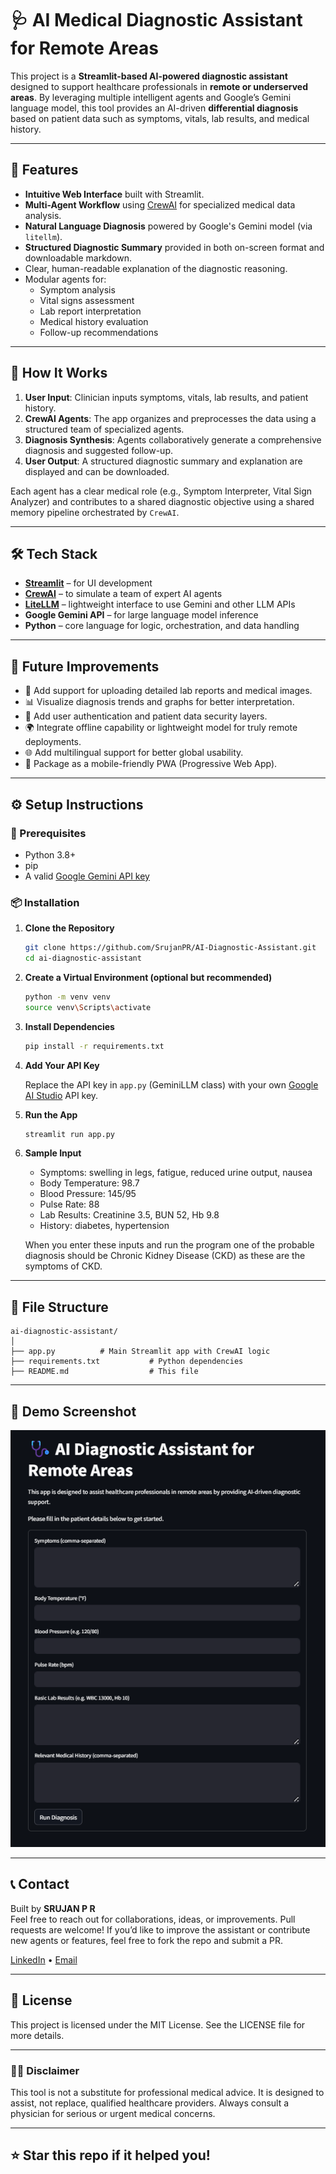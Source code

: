 # 🩺 AI Medical Diagnostic Assistant for Remote Areas

This project is a **Streamlit-based AI-powered diagnostic assistant** designed to support healthcare professionals in **remote or underserved areas**. By leveraging multiple intelligent agents and Google’s Gemini language model, this tool provides an AI-driven **differential diagnosis** based on patient data such as symptoms, vitals, lab results, and medical history.

---

## 🚀 Features

- **Intuitive Web Interface** built with Streamlit.
- **Multi-Agent Workflow** using [CrewAI](https://docs.crewai.com) for specialized medical data analysis.
- **Natural Language Diagnosis** powered by Google's Gemini model (via `litellm`).
- **Structured Diagnostic Summary** provided in both on-screen format and downloadable markdown.
- Clear, human-readable explanation of the diagnostic reasoning.
- Modular agents for:
  - Symptom analysis
  - Vital signs assessment
  - Lab report interpretation
  - Medical history evaluation
  - Follow-up recommendations

---

## 🧠 How It Works

1. **User Input**: Clinician inputs symptoms, vitals, lab results, and patient history.
2. **CrewAI Agents**: The app organizes and preprocesses the data using a structured team of specialized agents.
3. **Diagnosis Synthesis**: Agents collaboratively generate a comprehensive diagnosis and suggested follow-up.
4. **User Output**: A structured diagnostic summary and explanation are displayed and can be downloaded.

Each agent has a clear medical role (e.g., Symptom Interpreter, Vital Sign Analyzer) and contributes to a shared diagnostic objective using a shared memory pipeline orchestrated by `CrewAI`.

---

## 🛠️ Tech Stack

- **[Streamlit](https://streamlit.io/)** – for UI development
- **[CrewAI](https://crewai.com/)** – to simulate a team of expert AI agents
- **[LiteLLM](https://github.com/BerriAI/litellm)** – lightweight interface to use Gemini and other LLM APIs
- **Google Gemini API** – for large language model inference
- **Python** – core language for logic, orchestration, and data handling

---

## 🔮 Future Improvements

- 🧪 Add support for uploading detailed lab reports and medical images.
- 📊 Visualize diagnosis trends and graphs for better interpretation.
- 🔐 Add user authentication and patient data security layers.
- 🌍 Integrate offline capability or lightweight model for truly remote deployments.
- 🌐 Add multilingual support for better global usability.
- 📱 Package as a mobile-friendly PWA (Progressive Web App).

---

## ⚙️ Setup Instructions

### 🔧 Prerequisites

- Python 3.8+
- pip
- A valid [Google Gemini API key](https://aistudio.google.com/app/apikey)


### 📦 Installation

1. **Clone the Repository**
   ```bash
   git clone https://github.com/SrujanPR/AI-Diagnostic-Assistant.git
   cd ai-diagnostic-assistant
   ```

2. **Create a Virtual Environment (optional but recommended)**
   ```bash
   python -m venv venv
   source venv\Scripts\activate
   ```

3. **Install Dependencies**
   ```bash
   pip install -r requirements.txt
   ```

4. **Add Your API Key**
   
   Replace the API key in `app.py` (GeminiLLM class) with your own [Google AI Studio](https://makersuite.google.com/) API key.


5. **Run the App**
   ```bash
   streamlit run app.py
   ```
   
6. **Sample Input**

   - Symptoms: swelling in legs, fatigue, reduced urine output, nausea
   - Body Temperature: 98.7
   - Blood Pressure: 145/95
   - Pulse Rate: 88
   - Lab Results: Creatinine 3.5, BUN 52, Hb 9.8
   - History: diabetes, hypertension
  
   When you enter these inputs and run the program one of the probable diagnosis should be Chronic Kidney Disease (CKD) as these are the symptoms of CKD.


---

## 📁 File Structure

```
ai-diagnostic-assistant/
│
├── app.py          # Main Streamlit app with CrewAI logic
├── requirements.txt           # Python dependencies
├── README.md                  # This file
```

---

## 📸 Demo Screenshot

![AI Diagnostic Assistant](./Sample.png)

---

## 📞 Contact

Built by **SRUJAN P R**  
Feel free to reach out for collaborations, ideas, or improvements.
Pull requests are welcome! If you’d like to improve the assistant or contribute new agents or features, feel free to fork the repo and submit a PR.

[LinkedIn](https://www.linkedin.com/in/srujanpr) • [Email](sruja2401@gmail.com)

---

## 📜 License

This project is licensed under the MIT License. See the LICENSE file for more details.

---

### 👨‍⚕️ Disclaimer

This tool is not a substitute for professional medical advice. It is designed to assist, not replace, qualified healthcare providers. Always consult a physician for serious or urgent medical concerns.

---

## ⭐ Star this repo if it helped you!
